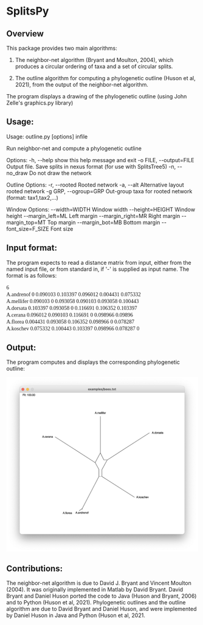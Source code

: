 # SplitsPy

## Overview

This package provides two main algorithms:

1) The neighbor-net algorithm (Bryant and Moulton, 2004), which produces a circular ordering of taxa and a set of circular splits.

2) The outline algorithm for computing a phylogenetic outline (Huson et al, 2021), from the output of the neighbor-net algorithm.

The program displays a drawing of the phylogenetic outline (using John Zelle's graphics.py library)

## Usage:

Usage: outline.py [options] infile

Run neighbor-net and compute a phylogenetic outline

Options:
  -h, --help            show this help message and exit
  -o FILE, --output=FILE
                        Output file. Save splits in nexus format (for use with SplitsTree5)
  -n, --no_draw         Do not draw the network

  Outline Options:
    -r, --rooted        Rooted network
    -a, --alt           Alternative layout rooted network
    -g GRP, --ogroup=GRP
                        Out-group taxa for rooted network (format:
                        tax1,tax2,...)

  Window Options:
    --width=WIDTH       Window width
    --height=HEIGHT     Window height
    --margin_left=ML    Left margin
    --margin_right=MR   Right margin
    --margin_top=MT     Top margin
    --margin_bot=MB     Bottom margin
    --font_size=F_SIZE  Font size
    
## Input format:

The program expects to read a distance matrix from input, either from the named input file, or from  standard in, if '-' is supplied as input name.
The format is as follows:

<span style="font-family: 'Lucida Sans Typewriter';">
6<br>
A.andrenof  0 0.090103 0.103397 0.096012 0.004431 0.075332<br>
A.mellifer  0.090103 0 0.093058 0.090103 0.093058 0.100443<br>
A.dorsata   0.103397 0.093058 0 0.116691 0.106352 0.103397<br>
A.cerana    0.096012 0.090103 0.116691 0 0.098966 0.09896<br>
A.florea    0.004431 0.093058 0.106352 0.098966 0 0.078287<br>
A.koschev   0.075332 0.100443 0.103397 0.098966 0.078287 0<br>
</span>

## Output:

The program computes and displays the corresponding phylogenetic outline:

![Outline](./bees.png)

## Contributions:

The neighbor-net algorithm is due to David J. Bryant and Vincent Moulton (2004). It was originally implemented in Matlab by David Bryant. David Bryant and Daniel Huson ported the code to Java (Huson and Bryant, 2006) and to Python (Huson et al, 2021). Phylogenetic outlines and the outline algorithm are due to David Bryant and Daniel Huson, and were implemented by Daniel Huson in Java and Python (Huson et al, 2021.

